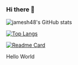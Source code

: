 ### Hi there 👋


![jamesh48's GitHub stats](https://github-readme-stats.vercel.app/api?username=jamesh48&theme=tokyonight&show_icons=true&count_private=true&hide=stars)


[![Top Langs](https://github-readme-stats.vercel.app/api/top-langs/?username=jamesh48&theme=tokyonight&layout=compact)](https://github.com/anuraghazra/github-readme-stats)

[![Readme Card](https://github-readme-stats.vercel.app/api/pin/?username=jamesh48&repo=Strava-Report-Generator&show_owner=true)](https://github.com/anuraghazra/github-readme-stats)

<div>
  Hello World
</div>

<!--
**jamesh48/jamesh48** is a ✨ _special_ ✨ repository because its `README.md` (this file) appears on your GitHub profile.

Here are some ideas to get you started:

- 🔭 I’m currently working on ...
- 🌱 I’m currently learning ...
- 👯 I’m looking to collaborate on ...
- 🤔 I’m looking for help with ...
- 💬 Ask me about ...
- 📫 How to reach me: ...
- 😄 Pronouns: ...
- ⚡ Fun fact: ...
-->

